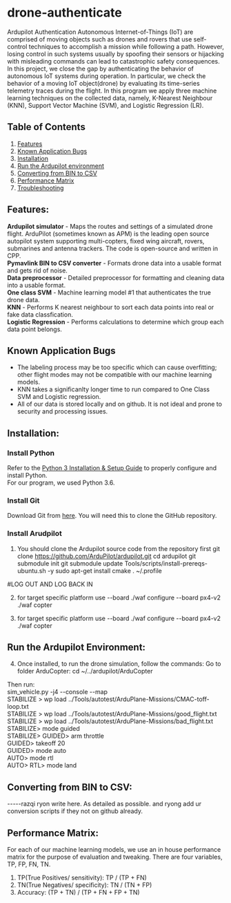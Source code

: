 # drone-authenticate
Ardupilot Authentication
Autonomous Internet-of-Things (IoT) are comprised of moving objects such as drones and rovers that use self-control techniques to accomplish a mission while following a path. However, losing control in such systems usually by spoofing their sensors or hijacking with misleading commands can lead to catastrophic safety consequences. In this project, we close the gap by authenticating the behavior of autonomous IoT systems during operation. In particular, we check the behavior of a moving IoT object(drone) by evaluating its time-series telemetry traces during the flight. In this program we apply three machine learning techniques on the collected data, namely, K-Nearest Neighbour (KNN), Support Vector Machine (SVM), and Logistic Regression (LR). 


## Table of Contents
1. [Features](#Features)
2. [Known Application Bugs](#Known-Application-Bugs)
3. [Installation](#Installation)
4. [Run the Ardupilot environment](#Run-the-PyScan-virtual-environment)
5. [Converting from BIN to CSV](#converting)
6. [Performance Matrix](#matrix)
7. [Troubleshooting](#Troubleshooting)



## Features:
**Ardupilot simulator** - Maps the routes and settings of a simulated drone flight. ArduPilot (sometimes known as APM) is the leading open source autopilot system supporting multi-copters, fixed wing aircraft, rovers, submarines and antenna trackers. The code is open-source and written in CPP. <br>
**Pymavlink BIN to CSV converter** - Formats drone data into a usable format and gets rid of noise. <br>
**Data preprocessor** - Detailed preprocessor for formatting and cleaning data into a usable format. <br>
**One class SVM** - Machine learning model #1 that authenticates the true drone data. <br>
**KNN** - Performs K nearest neighbour to sort each data points into real or fake data classfication. <br>
**Logistic Regression** - Performs calculations to determine which group each data point belongs. <br>


## Known Application Bugs
- The labeling process may be too specific which can cause overfitting; other flight modes may not be compatible with our machine learning models. <br>
- KNN takes a significanlty longer time to run compared to One Class SVM and Logistic regression. <br>
- All of our data is stored locally and on github. It is not ideal and prone to security and processing issues. <br>

## Installation:

### Install Python
Refer to the [Python 3 Installation & Setup Guide](https://realpython.com/installing-python/) to properly configure and install Python. \
For our program, we used Python 3.6. 

### Install Git
Download Git from [here](https://git-scm.com/downloads). You will need this to clone the GitHub repository.

### Install Arudpilot
1.	You should clone the Ardupilot source code from the repository first
git clone https://github.com/ArduPilot/ardupilot.git
cd ardupilot
git submodule init
git submodule update
Tools/scripts/install-prereqs-ubuntu.sh -y
sudo apt-get install cmake
. ~/.profile

#LOG OUT AND LOG BACK IN

2. for target specific platform use --board
./waf configure --board px4-v2
./waf copter

3. for target specific platform use --board
./waf configure --board px4-v2
./waf copter


## Run the Ardupilot Environment:

4. Once installed, to run the drone simulation, follow the commands: 
Go to folder ArduCopter:
cd ~/../ardupilot/ArduCopter

Then run: <br> 
sim_vehicle.py -j4 --console --map <br> 
STABILIZE > wp load ../Tools/autotest/ArduPlane-Missions/CMAC-toff-loop.txt <br> 
STABILIZE > wp load ../Tools/autotest/ArduPlane-Missions/good_flight.txt <br> 
STABILIZE > wp load ../Tools/autotest/ArduPlane-Missions/bad_flight.txt <br> 
STABILIZE> mode guided <br> 
STABILIZE> GUIDED> arm throttle <br> 
GUIDED> takeoff 20 <br> 
GUIDED> mode auto <br> 
AUTO> mode rtl <br> 
AUTO> RTL> mode land <br> 

## Converting from BIN to CSV:
-----razqi ryon write here. As detailed as possible. and ryong add ur conversion scripts if they not on github already.

## Performance Matrix: 
For each of our machine learning models, we use an in house performance matrix for the purpose of evaluation and tweaking. There are four variables, TP, FP, FN, TN.
1) TP(True Positives/ sensitivity): TP / (TP + FN) 
2) TN(True Negatives/ specificity): TN / (TN + FP)
3) Accuracy: (TP + TN) / (TP + FN + FP + TN)





